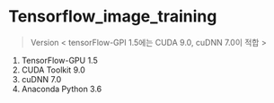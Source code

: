 # Tensorflow_image_training

> Version < tensorFlow-GPI 1.5에는 CUDA 9.0, cuDNN 7.0이 적합 >
1. TensorFlow-GPU 1.5
2. CUDA Toolkit 9.0
3. cuDNN 7.0
4. Anaconda Python 3.6 
